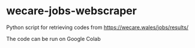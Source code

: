 # wecare-jobs-webscraper

Python script for retrieving codes from https://wecare.wales/jobs/results/

The code can be run on Google Colab
